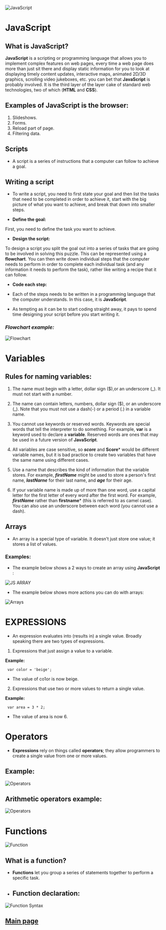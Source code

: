 
![JavaScript](Images/Javascript.gif)

# JavaScript

## What is JavaScript?

**JavaScript** is a scripting or programming language that allows you to implement complex features on web pages, every time a web page does more than just sit there and display static information for you to look at displaying timely content updates, interactive maps, animated 2D/3D graphics, scrolling video jukeboxes, etc. you can bet that **JavaScript** is probably involved. It is the third layer of the layer cake of standard web technologies, two of which (**HTML** and **CSS**).

## Examples of JavaScript is the browser:

1. Slideshows.
2. Forms.
3. Reload part of page.
4. Filtering data.

## Scripts

- A script is a series of instructions that a
computer can follow to achieve a goal.

## Writing a script

- To write a script, you need to first
state your goal and then list the
tasks that need to be completed in
order to achieve it, start with the big picture of what
you want to achieve, and break
that down into smaller steps.

- **Define the goal:**

First, you need to define the task you want to
achieve.

- **Design the script:**

To design a script you split the goal out into a series
of tasks that are going to be involved in solving this
puzzle. This can be represented using a **flowchart**.
You can then write down individual steps that the
computer needs to perform in order to complete
each individual task (and any information it needs to
perform the task), rather like writing a recipe that it
can follow.

- **Code each step:**

- Each of the steps needs to be written in a
programming language that the computer
understands. In this case, it is **JavaScript**.
- As tempting as it can be to start coding straight
away, it pays to spend time designing your script
before you start writing it.

### ***Flowchart example:***

![Flowchart](Images/flowchart.png)


# Variables

## Rules for naming variables:

1. The name must begin with a letter, dollar sign ($),or an
underscore (_). It must not start
with a number.

2. The name can contain letters,
numbers, dollar sign ($), or an
underscore (_). Note that you
must not use a dash(-) or a 
period (.) in a variable name.

3. You cannot use keywords or
reserved words. Keywords
are special words that tell the
interpreter to do something. For
example, **var** is a keyword used
to declare a **variable**. Reserved
words are ones that may be used
in a future version of **JavaScript**.

4. All variables are case sensitive,
so ***score*** and **Score*** would be
different variable names, but
it is bad practice to create two 
variables that have the same
name using different cases. 

5. Use a name that describes the kind of information that the variable stores. For example, ***firstName*** might be used to store a person's first name,
***lastNarne*** for their last name,
and ***age*** for their age.

6. If your variable name is made
up of more than one word, use a
capital letter for the first letter of
every word after the first word.
For example, ***firstName*** rather
than **firstname*** (this is referred
to as camel case). You can also
use an underscore between each
word (you cannot use a dash).


## Arrays

- An array is a special type of variable. It doesn't
just store one value; it stores a list of values.

### Examples:

- The example below shows a 2 ways to create an array using **JavaScript** :

![JS ARRAY](Images/jsarray.png)

- The example below shows more actions you can do with arrays:

![Arrays](Images/array.jpg)

# EXPRESSIONS

- An expression evaluates into (results in) a single value. Broadly speaking
there are two types of expressions.

1. Expressions that just assign a value to a variable.

**Example:**

     var color = 'beige';

- The value of co1or is now beige.

2. Expressions that use two or more values to return a single value.

**Example:**

     var area = 3 * 2;

- The value of area is now 6.

# Operators

- **Expressions** rely on things called **operators**; they allow programmers to
create a single value from one or more values.

## **Example:**

![Operators](Images/operators.jpg)

## **Arithmetic operators example:**

![Operators](Images/operators2.png)


# Functions

![Function](Images/function.gif)

## What is a function?

- **Functions** let you group a series of statements together to perform a
specific task.

- ## **Function declaration:**

![Function Syntax](Images/functionwrite.jpg)



## [Main page](https://amjadmesmar.github.io/reading-notes/)